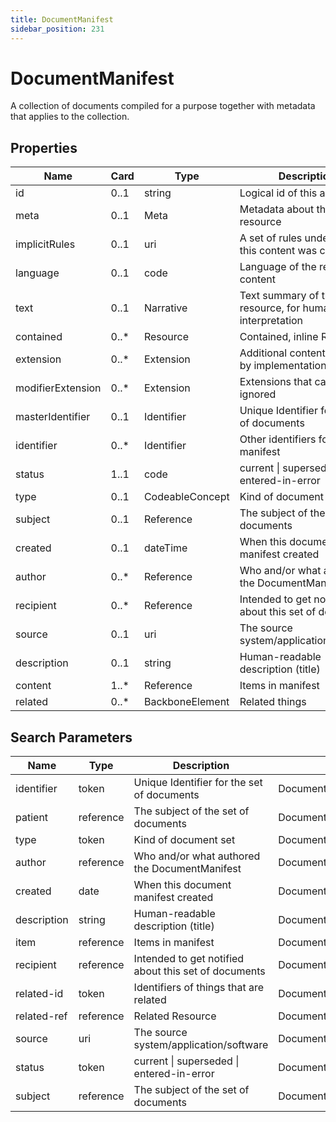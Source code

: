 ```yaml
---
title: DocumentManifest
sidebar_position: 231
---
```


# DocumentManifest

A collection of documents compiled for a purpose together with metadata that applies to the collection.

## Properties

| Name              | Card  | Type            | Description                                            |
| ----------------- | ----- | --------------- | ------------------------------------------------------ |
| id                | 0..1  | string          | Logical id of this artifact                            |
| meta              | 0..1  | Meta            | Metadata about the resource                            |
| implicitRules     | 0..1  | uri             | A set of rules under which this content was created    |
| language          | 0..1  | code            | Language of the resource content                       |
| text              | 0..1  | Narrative       | Text summary of the resource, for human interpretation |
| contained         | 0..\* | Resource        | Contained, inline Resources                            |
| extension         | 0..\* | Extension       | Additional content defined by implementations          |
| modifierExtension | 0..\* | Extension       | Extensions that cannot be ignored                      |
| masterIdentifier  | 0..1  | Identifier      | Unique Identifier for the set of documents             |
| identifier        | 0..\* | Identifier      | Other identifiers for the manifest                     |
| status            | 1..1  | code            | current \| superseded \| entered-in-error              |
| type              | 0..1  | CodeableConcept | Kind of document set                                   |
| subject           | 0..1  | Reference       | The subject of the set of documents                    |
| created           | 0..1  | dateTime        | When this document manifest created                    |
| author            | 0..\* | Reference       | Who and/or what authored the DocumentManifest          |
| recipient         | 0..\* | Reference       | Intended to get notified about this set of documents   |
| source            | 0..1  | uri             | The source system/application/software                 |
| description       | 0..1  | string          | Human-readable description (title)                     |
| content           | 1..\* | Reference       | Items in manifest                                      |
| related           | 0..\* | BackboneElement | Related things                                         |

## Search Parameters

| Name        | Type      | Description                                          | Expression                          |
| ----------- | --------- | ---------------------------------------------------- | ----------------------------------- |
| identifier  | token     | Unique Identifier for the set of documents           | DocumentManifest.masterIdentifier   |
| patient     | reference | The subject of the set of documents                  | DocumentManifest.subject            |
| type        | token     | Kind of document set                                 | DocumentManifest.type               |
| author      | reference | Who and/or what authored the DocumentManifest        | DocumentManifest.author             |
| created     | date      | When this document manifest created                  | DocumentManifest.created            |
| description | string    | Human-readable description (title)                   | DocumentManifest.description        |
| item        | reference | Items in manifest                                    | DocumentManifest.content            |
| recipient   | reference | Intended to get notified about this set of documents | DocumentManifest.recipient          |
| related-id  | token     | Identifiers of things that are related               | DocumentManifest.related.identifier |
| related-ref | reference | Related Resource                                     | DocumentManifest.related.ref        |
| source      | uri       | The source system/application/software               | DocumentManifest.source             |
| status      | token     | current \| superseded \| entered-in-error            | DocumentManifest.status             |
| subject     | reference | The subject of the set of documents                  | DocumentManifest.subject            |
